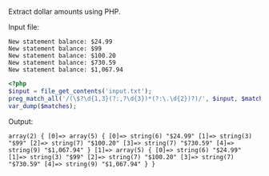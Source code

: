 Extract dollar amounts using PHP.

Input file:
```
New statement balance: $24.99
New statement balance: $99
New statement balance: $100.20
New statement balance: $730.59
New statement balance: $1,067.94
```
```php
<?php
$input = file_get_contents('input.txt');
preg_match_all('/(\$?\d{1,3}(?:,?\d{3})*(?:\.\d{2})?)/', $input, $matches);
var_dump($matches);
```
Output:

`array(2) {
  [0]=>
  array(5) {
    [0]=>
    string(6) "$24.99"
    [1]=>
    string(3) "$99"
    [2]=>
    string(7) "$100.20"
    [3]=>
    string(7) "$730.59"
    [4]=>
    string(9) "$1,067.94"
  }
  [1]=>
  array(5) {
    [0]=>
    string(6) "$24.99"
    [1]=>
    string(3) "$99"
    [2]=>
    string(7) "$100.20"
    [3]=>
    string(7) "$730.59"
    [4]=>
    string(9) "$1,067.94"
  }
}
`